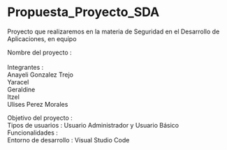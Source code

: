 # Propuesta_Proyecto_SDA
Proyecto que realizaremos en la materia de Seguridad en el Desarrollo de Aplicaciones, en equipo

Nombre del proyecto   : 
<br><br>
Integrantes           : <br> Anayeli Gonzalez Trejo <br>
                         Yaracel<br>
                         Geraldine<br>
                         Itzel<br>
                         Ulises Perez Morales<br>

Objetivo del proyecto :
<br>
Tipos de usuarios     : Usuario Administrador y Usuario Básico 
<br>
Funcionalidades       : 
<br>
Entorno de desarrollo : Visual Studio Code
